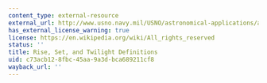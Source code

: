 ```yaml
---
content_type: external-resource
external_url: http://www.usno.navy.mil/USNO/astronomical-applications/astronomical-information-center/rise-set-twi-defs
has_external_license_warning: true
license: https://en.wikipedia.org/wiki/All_rights_reserved
status: ''
title: Rise, Set, and Twilight Definitions
uid: c73acb12-8fbc-45aa-9a3d-bca689211cf8
wayback_url: ''
---
```

